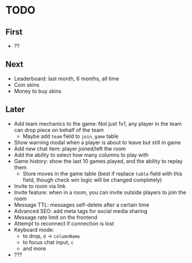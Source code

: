 # TODO

## First

- ??

## Next

- Leaderboard: last month, 6 months, all time
- Coin skins
- Money to buy skins

## Later

- Add team mechanics to the game: Not just 1v1, any player in the team can drop piece on behalf of the team
  - Maybe add `team` field to `join_game` table
- Show warning modal when a player is about to leave but still in game
- Add new chat item: player joined/left the room
- Add the ability to select how many columns to play with
- Game history: show the last 10 games played, and the ability to replay them
  - Store moves in the game table (best if replace `table` field with this field, though check win logic will be changed completely)
- Invite to room via link
- Invite feature: when in a room, you can invite outside players to join the room
- Message TTL: messages self-delete after a certain time
- Advanced SEO: add meta tags for social media sharing
- Message rate limit on the frontend
- Attempt to reconnect if connection is lost
- Keyboard mode:
  - to drop, `d` -> `columnName`
  - to focus chat input, `c`
  - and more
- ???
